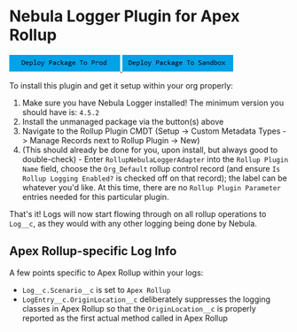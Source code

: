 # Nebula Logger Plugin for Apex Rollup

<a href="https://login.salesforce.com/packaging/installPackage.apexp?p0=04t6g000008b0O7AAI">
  <img alt="Deploy to Salesforce"
       src="../../media/deploy-package-to-prod.png">
</a>

<a href="https://test.salesforce.com/packaging/installPackage.apexp?p0=04t6g000008b0O7AAI">
  <img alt="Deploy to Salesforce Sandbox"
       src="../../media/deploy-package-to-sandbox.png">
</a>

To install this plugin and get it setup within your org properly:

1. Make sure you have Nebula Logger installed! The minimum version you should have is: `4.5.2`
2. Install the unmanaged package via the button(s) above
3. Navigate to the Rollup Plugin CMDT (Setup -> Custom Metadata Types -> Manage Records next to Rollup Plugin -> New)
4. (This should already be done for you, upon install, but always good to double-check) - Enter `RollupNebulaLoggerAdapter` into the `Rollup Plugin Name` field, choose the `Org_Default` rollup control record (and ensure `Is Rollup Logging Enabled?` is checked off on that record); the label can be whatever you'd like. At this time, there are no `Rollup Plugin Parameter` entries needed for this particular plugin.

That's it! Logs will now start flowing through on all rollup operations to `Log__c`, as they would with any other logging being done by Nebula.

## Apex Rollup-specific Log Info

A few points specific to Apex Rollup within your logs:

- `Log__c.Scenario__c` is set to `Apex Rollup`
- `LogEntry__c.OriginLocation__c` deliberately suppresses the logging classes in Apex Rollup so that the `OriginLocation__c` is properly reported as the first actual method called in Apex Rollup
